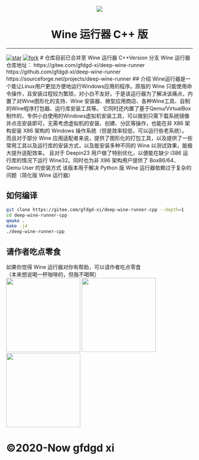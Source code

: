 <p width=100px align="center"><img src="https://storage.deepin.org/thread/202208031419283599_deepin-wine-runner.png"></p>
<h1 align="center">Wine 运行器 C++ 版</h1>
<hr>
<a href='https://gitee.com/gfdgd-xi/deep-wine-runner-cpp/stargazers'><img src='https://gitee.com/gfdgd-xi/deep-wine-runner-cpp/badge/star.svg?theme=dark' alt='star'></img></a>
<a href='https://gitee.com/gfdgd-xi/deep-wine-runner-cpp/members'><img src='https://gitee.com/gfdgd-xi/deep-wine-runner-cpp/badge/fork.svg?theme=dark' alt='fork'></img></a>  
# 仓库目前已合并至 Wine 运行器 C++Version 分支
Wine 运行器仓库地址：  
https://gitee.com/gfdgd-xi/deep-wine-runner  
https://github.com/gfdgd-xi/deep-wine-runner  
https://sourceforge.net/projects/deep-wine-runner  
## 介绍
Wine运行器是一个能让Linux用户更加方便地运行Windows应用的程序。原版的 Wine 只能使用命令操作，且安装过程较为繁琐，对小白不友好。于是该运行器为了解决该痛点，内置了对Wine图形化的支持、Wine 安装器、微型应用商店、各种Wine工具、自制的Wine程序打包器、运行库安装工具等。  
它同时还内置了基于Qemu/VirtualBox制作的、专供小白使用的Windows虚拟机安装工具，可以做到只需下载系统镜像并点击安装即可，无需考虑虚拟机的安装、创建、分区等操作，也能在非 X86 架构安装 X86 架构的 Windows 操作系统（但是效率较低，可以运行些老系统）。  
而且对于部分 Wine 应用适配者来说，提供了图形化的打包工具，以及提供了一些常用工具以及运行库的安装方式，以及能安装多种不同的 Wine 以测试效果，能极大提升适配效率。  
且对于 Deepin23 用户做了特别优化，以便能在缺少 i386 运行库的情况下运行 Wine32。同时也为非 X86 架构用户提供了 Box86/64、Qemu User 的安装方式  
该版本用于解决 Python 版 Wine 运行器依赖过于复杂的问题（简化版 Wine 运行器）  
 
## 如何编译
```bash
git clone https://gitee.com/gfdgd-xi/deep-wine-runner-cpp --depth=1
cd deep-wine-runner-cpp
qmake .
make -j4
./deep-wine-runner-cpp
```

## 请作者吃点零食
如果你觉得 Wine 运行器对你有帮助，可以请作者吃点零食  
（本来想说喝一杯咖啡的，但我不喝啊）  
<img src="Icon/QR/Wechat.png" width="200"  /> 
<img src="Icon/QR/Alipay.jpg" width="200"  />
<img src="Icon/QR/QQ.png" width="200" >


# ©2020-Now gfdgd xi
